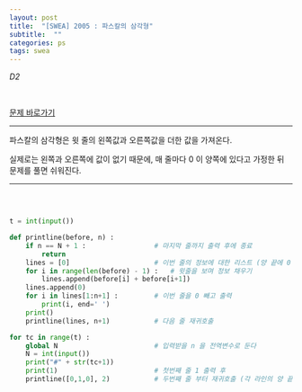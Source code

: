 ```yaml
---
layout: post
title:  "[SWEA] 2005 : 파스칼의 삼각형"
subtitle:  ""
categories: ps
tags: swea
---
```


*D2*

<br>

[문제 바로가기](https://swexpertacademy.com/main/code/problem/problemDetail.do?contestProbId=AV5P0-h6Ak4DFAUq&categoryId=AV5P0-h6Ak4DFAUq&categoryType=CODE)

---

파스칼의 삼각형은 윗 줄의 왼쪽값과 오른쪽값을 더한 값을 가져온다.

실제로는 왼쪽과 오른쪽에 값이 없기 때문에, 매 줄마다 0 이 양쪽에 있다고 가정한 뒤 문제를 풀면 쉬워진다.

---

<br>

```python

t = int(input())

def printline(before, n) :
    if n == N + 1 :                 # 마지막 줄까지 출력 후에 종료
        return
    lines = [0]                     # 이번 줄의 정보에 대한 리스트 (양 끝에 0 추가)
    for i in range(len(before) - 1) :   # 윗줄을 보며 정보 채우기
        lines.append(before[i] + before[i+1])
    lines.append(0)
    for i in lines[1:n+1] :         # 이번 줄을 0 빼고 출력
        print(i, end=' ')
    print()
    printline(lines, n+1)           # 다음 줄 재귀호출

for tc in range(t) :                
    global N                        # 입력받을 n 을 전역변수로 둔다
    N = int(input())
    print("#" + str(tc+1))
    print(1)                        # 첫번째 줄 1 출력 후
    printline([0,1,0], 2)           # 두번째 줄 부터 재귀호출 (각 라인의 양 끝에 0 을 추가)

```